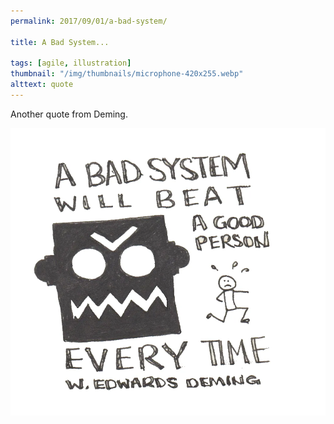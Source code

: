 ```yaml
---
permalink: 2017/09/01/a-bad-system/

title: A Bad System...

tags: [agile, illustration]
thumbnail: "/img/thumbnails/microphone-420x255.webp"
alttext: quote
---
```


Another quote from Deming.

![sketch](/img/posts/a-bad-system/a-bad-system.webp)

